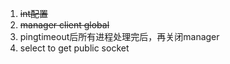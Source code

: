 1. ~~int配置~~
2. ~~manager client global~~
3. pingtimeout后所有进程处理完后，再关闭manager
4. select to get public socket